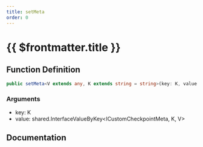 ```yaml
---
title: setMeta
order: 0
---
```


# {{ $frontmatter.title }}

## Function Definition

```ts
public setMeta<V extends any, K extends string = string>(key: K, value: shared.InterfaceValueByKey<ICustomCheckpointMeta, K, V>): void;
```

### Arguments

* key: K
* value: shared.InterfaceValueByKey\<ICustomCheckpointMeta, K, V\>

## Documentation

<!--@include: ./parts/setMeta.md-->
